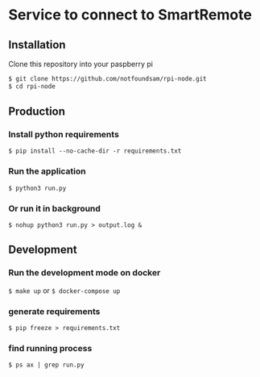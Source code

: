# Service to connect to SmartRemote

## Installation

Clone this repository into your paspberry pi
```bash
$ git clone https://github.com/notfoundsam/rpi-node.git
$ cd rpi-node
```

## Production

### Install python requirements
`$ pip install --no-cache-dir -r requirements.txt`

### Run the application
`$ python3 run.py`

### Or run it in background
`$ nohup python3 run.py > output.log &`

## Development

### Run the development mode on docker
`$ make up` or `$ docker-compose up`

### generate requirements
`$ pip freeze > requirements.txt`

### find running process
`$ ps ax | grep run.py`
